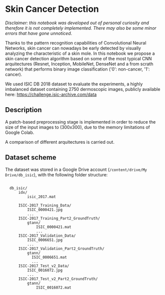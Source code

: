 # Skin Cancer Detection

*Disclaimer: this notebook was developed out of personal curiosity and therefore it is not completely implemented. There may also be some minor errors that have gone unnoticed*.

Thanks to the pattern recognition capabilities of Convolutional Neural Networks, skin cancer can nowadays be early detected by visually analyzing the characteristic of a skin mole. In this notebook we propose a skin cancer detection algorithm based on some of the most typical CNN arquitectures (Resnet, Inception, MobileNet, DenseNet and a from scrath network) that performs binary image classification ('0': non-cancer, '1': cancer). 

We used ISIC DB 2018 dataset to evaluate the experiments, a highly imbalanced dataset containing 2750 dermoscopic images, publicly available here: https://challenge.isic-archive.com/data


<h2>Description</h2>

A patch-based preprocessing stage is implemented in order to reduce the size of the input images to (300x300), due to the memory limitations of Google Colab. 


A comparison of different arquitectures is carried out. 



<h2>Dataset scheme</h2>

The dataset was stored in a Google Drive account (<code>/content/drive/My Drive/db_isic</code>), with the following folder structure:

<pre>
<code>
  db_isic/
      idx/
          isic_2017.mat
      
      ISIC-2017_Training_Data/
          ISIC_0000421.jpg
          ...          
      ISIC-2017_Training_Part2_GroundTruth/
          gtann/
              ISIC_0000421.mat
              ...
      ISIC-2017_Validation_Data/
          ISIC_0006651.jpg
          ...        
      ISIC-2017_Validation_Part2_GroundTruth/
          gtann/
            ISIC_0006651.mat
            ...
      ISIC-2017_Test_v2_Data/
          ISIC_0016072.jpg
          ...
      ISIC-2017_Test_v2_Part2_GroundTruth/
          gtann/
              ISIC_0016072.mat
    
</code>
</pre>

